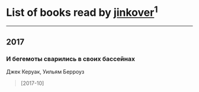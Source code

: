 # List of books read by [jinkover](http://vk.com/id287977730)<sup>1</sup>
---

## 2017

### И бегемоты сварились в своих бассейнах
Джек Керуак, Уильям Берроуз
> [2017-10] 



